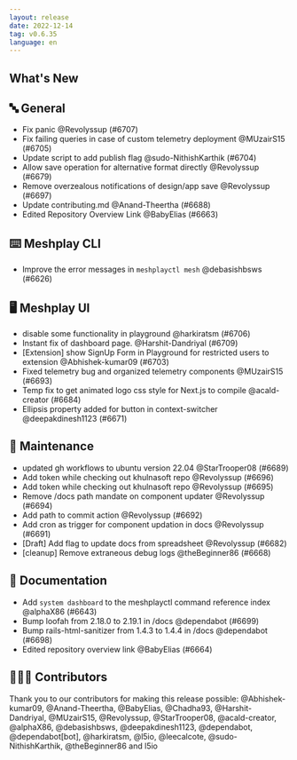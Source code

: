 ```yaml
---
layout: release
date: 2022-12-14
tag: v0.6.35
language: en
---
```


## What's New
## 🔤 General
- Fix panic @Revolyssup (#6707)
- Fix failing queries in case of custom telemetry deployment @MUzairS15 (#6705)
- Update script to add publish flag @sudo-NithishKarthik (#6704)
- Allow save operation for alternative format directly @Revolyssup (#6679)
- Remove overzealous notifications of design/app save @Revolyssup (#6697)
- Update contributing.md @Anand-Theertha (#6688)
- Edited Repository Overview Link @BabyElias (#6663)

## ⌨️ Meshplay CLI

- Improve the error messages in `meshplayctl mesh`  @debasishbsws (#6626)

## 🖥 Meshplay UI

- disable some functionality in playground @harkiratsm (#6706)
- Instant fix of dashboard page.  @Harshit-Dandriyal (#6709)
- [Extension] show SignUp Form in Playground for restricted users to extension @Abhishek-kumar09 (#6703)
- Fixed telemetry bug and organized telemetry components @MUzairS15 (#6693)
- Temp fix to get animated logo css style for Next.js to compile @acald-creator (#6684)
- Ellipsis property added for button in context-switcher @deepakdinesh1123 (#6671)

## 🧰 Maintenance

- updated gh workflows to ubuntu version 22.04 @StarTrooper08 (#6689)
- Add token while checking out khulnasoft repo @Revolyssup (#6696)
- Add token while checking out khulnasoft repo @Revolyssup (#6695)
- Remove /docs path mandate on component updater @Revolyssup (#6694)
- Add path to commit action @Revolyssup (#6692)
- Add cron as trigger for component updation in docs @Revolyssup (#6691)
- [Draft] Add flag to update docs from spreadsheet @Revolyssup (#6682)
- [cleanup] Remove extraneous debug logs @theBeginner86 (#6668)

## 📖 Documentation

- Add `system dashboard` to the meshplayctl command reference index @alphaX86 (#6643)
- Bump loofah from 2.18.0 to 2.19.1 in /docs @dependabot (#6699)
- Bump rails-html-sanitizer from 1.4.3 to 1.4.4 in /docs @dependabot (#6698)
- Edited repository overview link @BabyElias (#6664)

## 👨🏽‍💻 Contributors

Thank you to our contributors for making this release possible:
@Abhishek-kumar09, @Anand-Theertha, @BabyElias, @Chadha93, @Harshit-Dandriyal, @MUzairS15, @Revolyssup, @StarTrooper08, @acald-creator, @alphaX86, @debasishbsws, @deepakdinesh1123, @dependabot, @dependabot[bot], @harkiratsm, @l5io, @leecalcote, @sudo-NithishKarthik, @theBeginner86 and l5io
